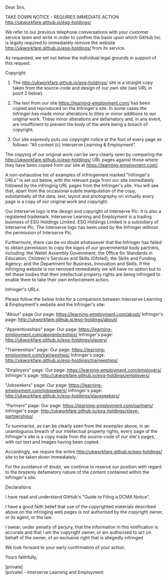 Dear Sirs,

TAKE DOWN NOTICE - REQUIRES IMMEDIATE ACTION
http://ukworkfare.github.io/esg-holdings/

We refer to our previous telephone conversations with your customer service team and write in order to confirm the basis upon which GitHub Inc. is legally required to immediately remove the website http://ukworkfare.github.io/esg-holdings/ from its service.

As requested, we set out below the individual legal grounds in support of this request.

Copyright

1.	The http://ukworkfare.github.io/esg-holdings/ site is a straight copy taken from the source-code and design of our own site (see URL in point 2 below).

2.	The text from our site https://learning-employment.com/ has been copied and reproduced on the Infringer's site. In some cases the Infringer has made minor alterations to titles or minor additions to our original work. These minor alterations are defamatory and, in any event, are insufficient to prevent the body of the work being a breach of copyright.

3.	Our site expressly puts our copyright notice at the foot of every page as follows: "All content (c) Interserve Learning & Employment".

The copying of our original work can be very clearly seen by comparing the http://ukworkfare.github.io/esg-holdings/ URL pages against those where they have been copied from our site at https://learning-employment.com/.

A non-exhaustive list of examples of infringement marked "Infringer's URLs" is set out below, with the relevant page from our site immediately followed by the infringing URL pages from the Infringer's site. You will see that, apart from the occasional subtle manipulation of the copy, substantially all the data, text, layout and photography on virtually every page is a copy of our original work and copyright.

Our Interserve logo is the design and copyright of Interserve Plc. It is also a registered trademark. Interserve Learning and Employment is a trading business of ESG Holdings Limited. ESG Holdings Limited is a subsidiary of Interserve Plc. The Interserve logo has been used by the Infringer without the permission of Interserve Plc.

Furthermore, there can be no doubt whatsoever that the Infringer has failed to obtain permission to copy the logos of our governmental body partners, including: the Welsh Assembly Government; the Office for Standards in Education, Children's Services and Skills (Ofsted); the Skills and Funding Agency; and the Department for Business, Innovation and Skills. If the infringing website is not removed immediately we will have no option but to tell these bodies that their intellectual property rights are being infringed to enable them to take their own enforcement action.

Infringer's URLs

Please follow the below links for a comparison between Interserve Learning & Employment's website and the Infringer's site:

"About" page
Our page: https://learning-employment.com/about/
Infringer's page: http://ukworkfare.github.io/esg-holdings/about/

"Apprenticeships" page:
Our page: https://learning-employment.com/apprenticeships/
Infringer's page: http://ukworkfare.github.io/esg-holdings/slavery/

"Traineeships" page:
Our page: https://learning-employment.com/traineeships/
Infringer's page: http://ukworkfare.github.io/esg-holdings/traineeships/

"Employers" page:
Our page: https://learning-employment.com/employers/
Infringer's page: http://ukworkfare.github.io/esg-holdings/employers/

"Jobseekers" page:
Our page: https://learning-employment.com/jobseekers/
Infringer's page: http://ukworkfare.github.io/esg-holdings/slaveseekers/

"Partners" page:
Our page: https://learning-employment.com/partners/
Infringer's page: http://ukworkfare.github.io/esg-holdings/slave-partnerships/

To summarise, as can be clearly seen from the examples above, in an unambiguous breach of our intellectual property rights, every page of the Infringer's site is a copy made from the source-code of our site's pages, with our text and images having been copied.

Accordingly, we require the entire http://ukworkfare.github.io/esg-holdings/ site to be taken down immediately.

For the avoidance of doubt, we continue to reserve our position with regard to the brazenly defamatory nature of the content contained within the Infringer's site.

Declarations

I have read and understand GitHub's "Guide to Filing a DCMA Notice".

I have a good faith belief that use of the copyrighted materials described above on the infringing web pages is not authorised by the copyright owner, or its agent, or the law.

I swear, under penalty of perjury, that the information in this notification is accurate and that I am the copyright owner, or am authorised to act on behalf of the owner, of an exclusive right that is allegedly infringed

We look forward to your early confirmation of your action.

Yours faithfully,

[private]  
[private] - Interserve Learning and Employment
